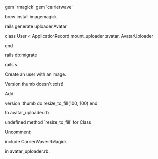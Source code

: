 
gem 'rmagick'
gem 'carrierwave'

brew install imagemagick

rails generate uploader Avatar

class User < ApplicationRecord
  mount_uploader :avatar, AvatarUploader
  
end

rails db:migrate

rails s

Create an user with an image.

Version thumb doesn't exist!

Add:

version :thumb do
  resize_to_fill(100, 100)
end

to avatar_uploader.rb

undefined method `resize_to_fill' for Class


Uncomment:

  include CarrierWave::RMagick
  
in avatar_uploader.rb.

